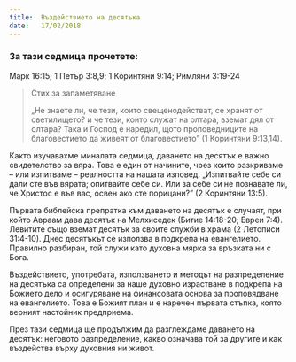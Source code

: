 ```yaml
---
title:  Въздействието на десятъка
date:   17/02/2018
---
```


### За тази седмица прочетете:
Марк 16:15; 1 Петър 3:8,9; 1 Коринтяни 9:14; Римляни 3:19-24 

> <p>Стих за запаметяване</p>
> „Не знаете ли, че тези, които свещенодействат, се хранят от светилището? и че тези, които служат на олтара, вземат дял от олтара? Така и Господ е наредил, щото проповедниците на благовестието да живеят от благовестието” (1 Коринтяни 9:13,14). 

Както изучавахме миналата седмица, даването на десятък е важно свидетелство за вяра. Това е един от начините, чрез които разкриваме – или изпитваме – реалността на нашата изповед. „Изпитвайте себе си дали сте във вярата; опитвайте себе си. Или за себе си не познавате ли, че Христос е във вас, освен ако сте порицани?” (2 Коринтяни 13:5).

Първата библейска препратка към даването на десятък е случаят, при който Авраам дава десятък на Мелхиседек (Битие 14:18-20; Евреи 7:4). Левитите също вземат десятък за своите служби в храма (2 Летописи 31:4-10). Днес десятъкът се използва в подкрепа на евангелието. Правилно разбиран, той служи като духовна мярка за връзката ни с Бога.

Въздействието, употребата, използването и методът на разпределение на десятъка са определени за наше духовно израстване в подкрепа на Божието дело и осигуряване на финансовата основа за проповядване на евангелието. Това е Божият план и е наречен първата стъпка, която верният настойник предприема.

През тази седмица ще продължим да разглеждаме даването на десятък: неговото разпределение, какво означава той за другите и как въздейства върху духовния ни живот.